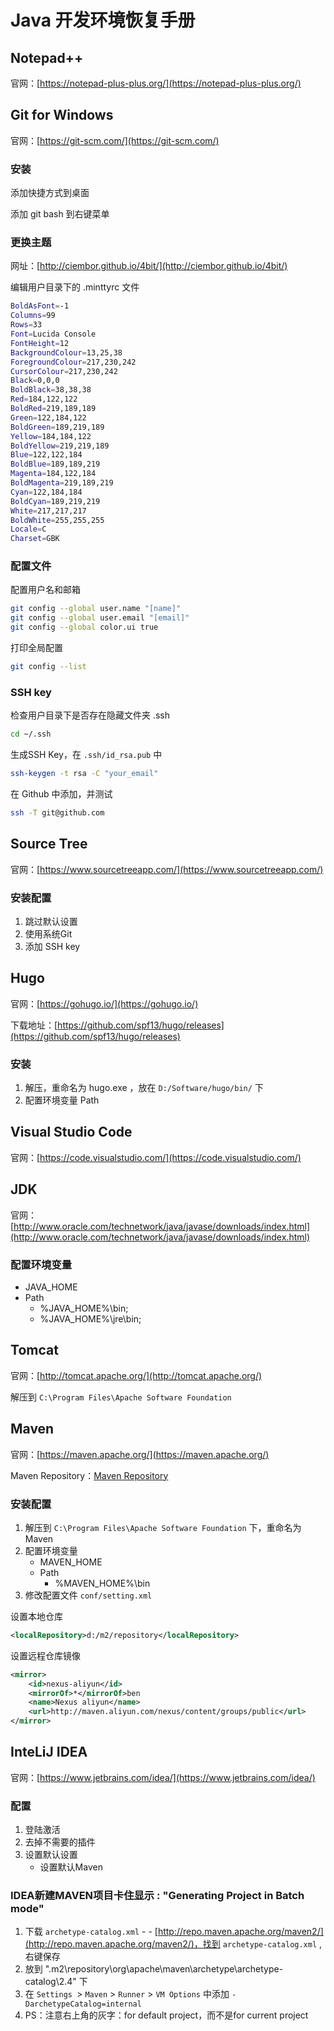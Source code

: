 # Java 开发环境恢复手册

## Notepad++
官网：[https://notepad-plus-plus.org/](https://notepad-plus-plus.org/)

## Git for Windows
官网：[https://git-scm.com/](https://git-scm.com/)

### 安装
添加快捷方式到桌面

添加 git bash 到右键菜单

### 更换主题
网址：[http://ciembor.github.io/4bit/](http://ciembor.github.io/4bit/)

编辑用户目录下的 .minttyrc 文件

```bash
BoldAsFont=-1
Columns=99
Rows=33
Font=Lucida Console
FontHeight=12
BackgroundColour=13,25,38
ForegroundColour=217,230,242
CursorColour=217,230,242
Black=0,0,0
BoldBlack=38,38,38
Red=184,122,122
BoldRed=219,189,189
Green=122,184,122
BoldGreen=189,219,189
Yellow=184,184,122
BoldYellow=219,219,189
Blue=122,122,184
BoldBlue=189,189,219
Magenta=184,122,184
BoldMagenta=219,189,219
Cyan=122,184,184
BoldCyan=189,219,219
White=217,217,217
BoldWhite=255,255,255
Locale=C
Charset=GBK
```
### 配置文件
配置用户名和邮箱
```bash
git config --global user.name "[name]"
git config --global user.email "[email]"
git config --global color.ui true
```
打印全局配置
```bash
git config --list
```
### SSH key
检查用户目录下是否存在隐藏文件夹 .ssh
```bash
cd ~/.ssh
```
生成SSH Key，在 `.ssh/id_rsa.pub` 中
```bash
ssh-keygen -t rsa -C "your_email"
```
在 Github 中添加，并测试
```bash
ssh -T git@github.com
```
## Source Tree
官网：[https://www.sourcetreeapp.com/](https://www.sourcetreeapp.com/)

### 安装配置
1. 跳过默认设置
2. 使用系统Git
3. 添加 SSH key 

## Hugo
官网：[https://gohugo.io/](https://gohugo.io/)

下载地址：[https://github.com/spf13/hugo/releases](https://github.com/spf13/hugo/releases)

### 安装

1. 解压，重命名为 hugo.exe ，放在 `D:/Software/hugo/bin/` 下
2. 配置环境变量 Path

## Visual Studio Code
官网：[https://code.visualstudio.com/](https://code.visualstudio.com/)

## JDK
官网：[http://www.oracle.com/technetwork/java/javase/downloads/index.html](http://www.oracle.com/technetwork/java/javase/downloads/index.html)

### 配置环境变量
- JAVA\_HOME
- Path
    - %JAVA\_HOME%\bin;
    - %JAVA\_HOME%\jre\bin;

## Tomcat
官网：[http://tomcat.apache.org/](http://tomcat.apache.org/)

解压到 `C:\Program Files\Apache Software Foundation`

## Maven
官网：[https://maven.apache.org/](https://maven.apache.org/)

Maven Repository：[Maven Repository](https://mvnrepository.com/)

### 安装配置
1. 解压到 `C:\Program Files\Apache Software Foundation` 下，重命名为 Maven
2. 配置环境变量 
    - MAVEN_HOME
    - Path
        - %MAVEN_HOME%\bin
3. 修改配置文件 `conf/setting.xml`

设置本地仓库 
```xml
<localRepository>d:/m2/repository</localRepository>
```
设置远程仓库镜像
```xml
<mirror>
	<id>nexus-aliyun</id>
	<mirrorOf>*</mirrorOf>ben
	<name>Nexus aliyun</name>
	<url>http://maven.aliyun.com/nexus/content/groups/public</url>
</mirror>
```

## InteLiJ IDEA
官网：[https://www.jetbrains.com/idea/](https://www.jetbrains.com/idea/)

### 配置
1. 登陆激活
2. 去掉不需要的插件
3. 设置默认设置
    - 设置默认Maven

### IDEA新建MAVEN项目卡住显示 : "Generating Project in Batch mode"

1. 下载 `archetype-catalog.xml`  - -  [http://repo.maven.apache.org/maven2/](http://repo.maven.apache.org/maven2/)，找到 `archetype-catalog.xml` ,右键保存
2. 放到 "\.m2\repository\org\apache\maven\archetype\archetype-catalog\2.4" 下
3. 在 `Settings `> `Maven` > `Runner` > `VM Options` 中添加 `-DarchetypeCatalog=internal`
4. PS：注意右上角的灰字：for default project，而不是for current project